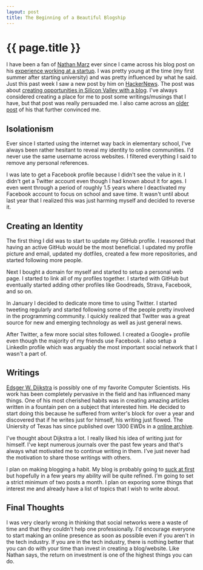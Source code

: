 ```yaml
---
layout: post
title: The Beginning of a Beautiful Blogship
---
```


{{ page.title }}
================

I have been a fan of [Nathan Marz][nmarz] ever since I came across his blog post
on his [experience working at a startup][experience]. I was pretty young at the
time (my first summer after starting university) and was pretty influenced by
what he said. Just this past week I saw a new post by him on [HackerNews][hn].
The post was about [creating opportunities in Silicon Valley with a
blog][breaking]. I've always considered creating a place for me to post some
writings/musings that I have, but that post was really persuaded me. I also
came across an [older post][youshould] of his that further convinced me.

Isolationism
------------

Ever since I started using the internet way back in elementary school, I've
always been rather hesitant to reveal my identity to online communities. I'd
never use the same username across websites. I filtered everything I said to
remove any personal references.

I was late to get a Facebook profile because I didn't see the value in it. I
didn't get a Twitter account even though I had known about it for ages. I even
went through a period of roughly 1.5 years where I deactivated my Facebook
account to focus on school and save time.  It wasn't until about last year that
I realized this was just harming myself and decided to reverse it.

Creating an Identity
--------------------

The first thing I did was to start to update my GitHub profile. I reasoned that
having an active GitHub would be the most beneficial. I updated my profile
picture and email, updated my dotfiles, created a few more repositories, and
started following more people.

Next I bought a domain for myself and started to setup a personal web page. I
started to link all of my profiles together. I started with GitHub but
eventually started adding other profiles like Goodreads, Strava, Facebook, and
so on.

In January I decided to dedicate more time to using Twitter. I started tweeting
regularly and started following some of the people pretty involved in the
programming community. I quickly realized that Twitter was a great source for
new and emerging technology as well as just general news.

After Twitter, a few more social sites followed. I created a Google+ profile
even though the majority of my friends use Facebook. I also setup a LinkedIn
profile which was arguably the most important social network that I wasn't a
part of.

Writings
--------

[Edsger W. Dijkstra][dijkstra] is possibly one of my favorite Computer Scientists.
His work has been completely pervasive in the field and has influenced many
things. One of his most cherished habits was in creating amazing articles
written in a fountain pen on a subject that interested him. He decided to start
doing this because he suffered from writer's block for over a year and
discovered that if he writes just for himself, his writing just flowed.  The
Uniersity of Texas has since published over 1300 EWDs in a [online
archive][ewds].

I've thought about Dijkstra a lot. I really liked his idea of writing just for
himself. I've kept numerous journals over the past few years and that's always
what motivated me to continue writing in them. I've just never had the
motivation to share those writings with others.

I plan on making blogging a habit. My blog is probably going to [suck at
first][ira] but hopefully in a few years my ability will be quite refined. I'm
going to set a strict minimum of two posts a month. I plan on exporing some
things that interest me and already have a list of topics that I wish to write
about.

Final Thoughts
--------------

I was very clearly wrong in thinking that social networks were a waste of time
and that they couldn't help one professionally. I'd encourage everyone to start
making an online presence as soon as possible even if you aren't in the tech
industry. If you are in the tech industry, there is nothing better that you can
do with your time than invest in creating a blog/website. Like Nathan says, the
return on investment is one of the highest things you can do.




[nmarz]: https://twitter.com/nathanmarz
[experience]: http://nathanmarz.com/blog/my-experience-as-the-first-employee-of-a-y-combinator-startu.html
[hn]: http://news.ycombinator.com
[breaking]: http://nathanmarz.com/blog/break-into-silicon-valley-with-a-blog-1.html
[youshould]: http://nathanmarz.com/blog/you-should-blog-even-if-you-have-no-readers.html
[ewds]: http://www.cs.utexas.edu/users/EWD/
[ira]: http://vimeo.com/24715531
[dijkstra]: http://en.wikipedia.org/wiki/Edsger_W._Dijkstra
